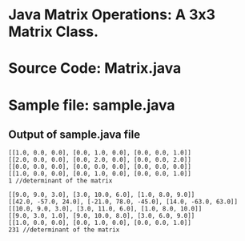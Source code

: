 # Java Matrix Operations: A 3x3 Matrix Class.
# Source Code: Matrix.java
# Sample file: sample.java 
## Output of sample.java file
    [[1.0, 0.0, 0.0], [0.0, 1.0, 0.0], [0.0, 0.0, 1.0]]
    [[2.0, 0.0, 0.0], [0.0, 2.0, 0.0], [0.0, 0.0, 2.0]]
    [[0.0, 0.0, 0.0], [0.0, 0.0, 0.0], [0.0, 0.0, 0.0]]
    [[1.0, 0.0, 0.0], [0.0, 1.0, 0.0], [0.0, 0.0, 1.0]]
    1 //determinant of the matrix 
    
    [[9.0, 9.0, 3.0], [3.0, 10.0, 6.0], [1.0, 8.0, 9.0]]
    [[42.0, -57.0, 24.0], [-21.0, 78.0, -45.0], [14.0, -63.0, 63.0]]
    [[10.0, 9.0, 3.0], [3.0, 11.0, 6.0], [1.0, 8.0, 10.0]]
    [[9.0, 3.0, 1.0], [9.0, 10.0, 8.0], [3.0, 6.0, 9.0]]
    [[1.0, 0.0, 0.0], [0.0, 1.0, 0.0], [0.0, 0.0, 1.0]]
    231 //determinant of the matrix